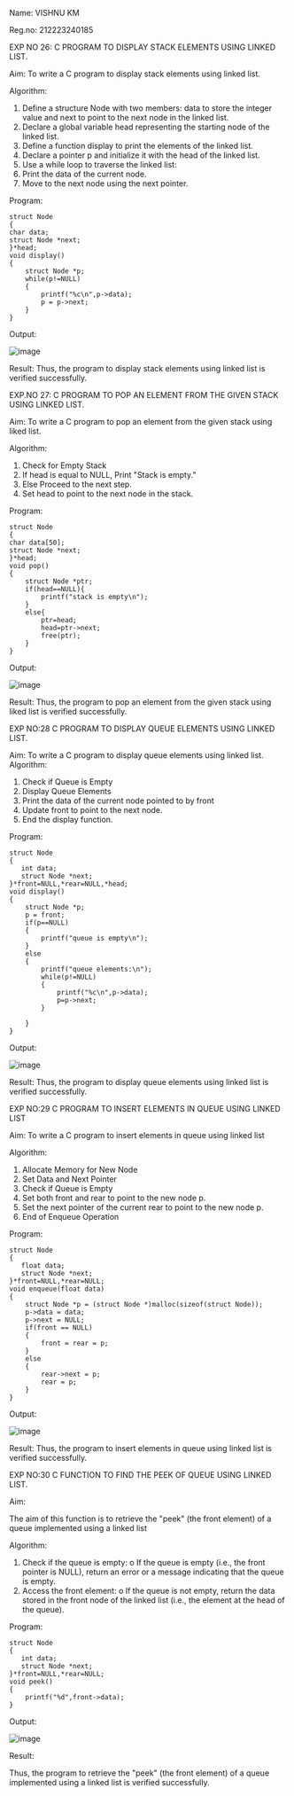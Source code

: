 Name: VISHNU KM

Reg.no: 212223240185

EXP NO 26: C PROGRAM TO DISPLAY STACK ELEMENTS USING LINKED LIST.

Aim:
To write a C program to display stack elements using linked list.

Algorithm:
1.	Define a structure Node with two members: data to store the integer value and next to point to the next node in the linked list.
2.	Declare a global variable head representing the starting node of the linked list.
3.	Define a function display to print the elements of the linked list.
4.	Declare a pointer p and initialize it with the head of the linked list.
5.	Use a while loop to traverse the linked list:
6.	Print the data of the current node.
7.	Move to the next node using the next pointer.
 
Program:
```
struct Node   
{  
char data;  
struct Node *next;  
}*head;  
void display()  
{  
    struct Node *p;
    while(p!=NULL)
    {
        printf("%c\n",p->data);
        p = p->next;
    }
}
```

Output:

![image](https://github.com/user-attachments/assets/415ce2f5-3edd-43a5-bb65-0fa8ef3e251d)



Result:
Thus, the program to display stack elements using linked list is verified successfully. 



EXP.NO 27: C PROGRAM TO POP AN ELEMENT FROM THE GIVEN STACK USING 
LINKED LIST.

Aim:
To write a C program to pop an element from the given stack using liked list.

Algorithm:
1.	Check for Empty Stack
2.	If head is equal to NULL, Print "Stack is empty."
3.	Else Proceed to the next step.
4.	Set head to point to the next node in the stack.
 
Program:

```
struct Node   
{  
char data[50];  
struct Node *next;  
}*head;  
void pop()  
{
    struct Node *ptr;
    if(head==NULL){
        printf("stack is empty\n");
    }
    else{
        ptr=head;
        head=ptr->next;
        free(ptr);
    }
}
```

Output:

![image](https://github.com/user-attachments/assets/638f5471-ffa0-4fe5-ab32-dbdcce901e35)




Result:
Thus, the program to pop an element from the given stack using liked list is verified successfully.

 
EXP NO:28 C PROGRAM TO DISPLAY QUEUE ELEMENTS USING LINKED LIST.

Aim:
To write a C program to display queue elements using linked list.
Algorithm:
1.	Check if Queue is Empty
2.	Display Queue Elements
3.	Print the data of the current node pointed to by front
4.	Update front to point to the next node.
5.	End the display function.
 
Program:

```
struct Node
{
   int data;
   struct Node *next;
}*front=NULL,*rear=NULL,*head;
void display()
{
    struct Node *p;
    p = front;
    if(p==NULL)
    {
        printf("queue is empty\n");
    }
    else
    {
        printf("queue elements:\n");
        while(p!=NULL)
        {
            printf("%c\n",p->data);
            p=p->next;
        }
        
    }
}
```

Output:

![image](https://github.com/user-attachments/assets/546c4461-b5a3-4195-89d1-203caeeff653)


Result:
Thus, the program to display queue elements using linked list is verified successfully.


 
EXP NO:29 C PROGRAM TO INSERT ELEMENTS IN QUEUE USING LINKED LIST

Aim:
To write a C program to insert elements in queue using linked list

Algorithm:
1.	Allocate Memory for New Node
2.	Set Data and Next Pointer
3.	Check if Queue is Empty
4.	Set both front and rear to point to the new node p.
5.	Set the next pointer of the current rear to point to the new node p.
6.	End of Enqueue Operation
 
Program:

```
struct Node
{
   float data;
   struct Node *next;
}*front=NULL,*rear=NULL;
void enqueue(float data)
{
    struct Node *p = (struct Node *)malloc(sizeof(struct Node));
    p->data = data;
    p->next = NULL;
    if(front == NULL)
    {
        front = rear = p;
    }
    else
    {
        rear->next = p;
        rear = p;
    }
}
```

Output:

![image](https://github.com/user-attachments/assets/78a76712-5001-4966-afce-5b0c3e1912cb)


Result:
Thus, the program to insert elements in queue using linked list is verified successfully.



EXP NO:30 C FUNCTION TO FIND THE PEEK OF QUEUE USING LINKED LIST.


Aim:

The aim of this function is to retrieve the "peek" (the front element) of a queue implemented using a linked list

Algorithm:

1.	Check if the queue is empty:
o	If the queue is empty (i.e., the front pointer is NULL), return an error or a message indicating that the queue is empty.
2.	Access the front element:
o	If the queue is not empty, return the data stored in the front node of the linked list (i.e., the element at the head of the queue).

Program:
```
struct Node
{
   int data;
   struct Node *next;
}*front=NULL,*rear=NULL;
void peek()
{
    printf("%d",front->data);
}
```

Output:

![image](https://github.com/user-attachments/assets/78517c91-a75c-457d-bc94-892370ccbd5a)


Result:

Thus, the program to retrieve the "peek" (the front element) of a queue implemented using a linked list is verified successfully.


